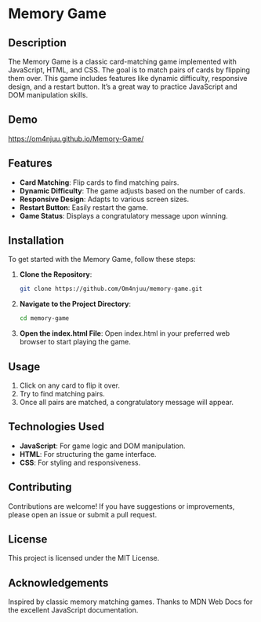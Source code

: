 # Memory Game

## Description

The Memory Game is a classic card-matching game implemented with JavaScript, HTML, and CSS. The goal is to match pairs of cards by flipping them over. This game includes features like dynamic difficulty, responsive design, and a restart button. It’s a great way to practice JavaScript and DOM manipulation skills.

## Demo

https://om4njuu.github.io/Memory-Game/

## Features

- **Card Matching**: Flip cards to find matching pairs.
- **Dynamic Difficulty**: The game adjusts based on the number of cards.
- **Responsive Design**: Adapts to various screen sizes.
- **Restart Button**: Easily restart the game.
- **Game Status**: Displays a congratulatory message upon winning.

## Installation

To get started with the Memory Game, follow these steps:

1. **Clone the Repository**:

   ```bash
   git clone https://github.com/Om4njuu/memory-game.git

2. **Navigate to the Project Directory**:
  
   ```bash
   cd memory-game

3. **Open the index.html File**:
Open index.html in your preferred web browser to start playing the game.

## Usage
1. Click on any card to flip it over.
2. Try to find matching pairs.
3. Once all pairs are matched, a congratulatory message will appear.
   
## Technologies Used
- **JavaScript**: For game logic and DOM manipulation.
- **HTML**: For structuring the game interface.
- **CSS**: For styling and responsiveness.

## Contributing
Contributions are welcome! If you have suggestions or improvements, please open an issue or submit a pull request.

## License
This project is licensed under the MIT License.

## Acknowledgements
Inspired by classic memory matching games.
Thanks to MDN Web Docs for the excellent JavaScript documentation.
